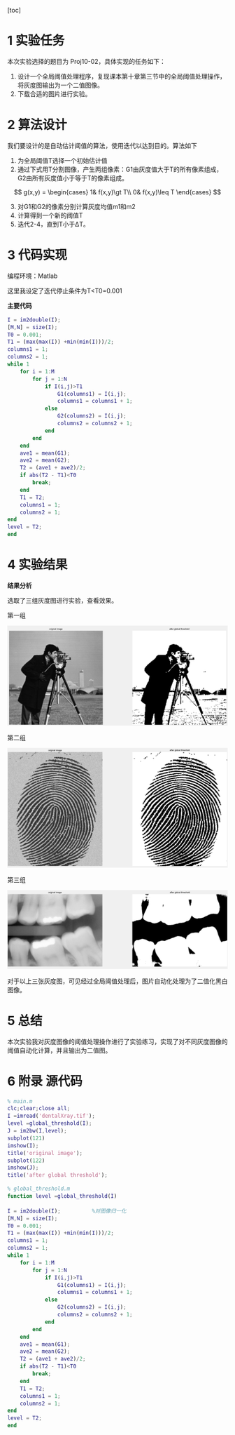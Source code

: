 
[toc]



<div style="page-break-after: always;"></div>

# 1 实验任务

本次实验选择的题目为 Proj10-02，具体实现的任务如下：

1. 设计一个全局阈值处理程序，复现课本第十章第三节中的全局阈值处理操作，将灰度图输出为一个二值图像。
2. 下载合适的图片进行实验。

# 2 算法设计

我们要设计的是自动估计阈值的算法，使用迭代以达到目的。算法如下

1. 为全局阈值T选择一个初始估计值
2. 通过下式用T分割图像，产生两组像素：G1由灰度值大于T的所有像素组成，G2由所有灰度值小于等于T的像素组成。

$$
g(x,y) = 
\begin{cases}
 1& f(x,y)\gt T\\
0& f(x,y)\leq T
\end{cases}
$$

3. 对G1和G2的像素分别计算灰度均值m1和m2
4. 计算得到一个新的阈值T
5. 迭代2-4，直到T小于ΔT。



# 3 代码实现

编程环境：Matlab

这里我设定了迭代停止条件为T<T0=0.001

**主要代码**

```matlab
I = im2double(I); 
[M,N] = size(I);
T0 = 0.001;         
T1 = (max(max(I)) +min(min(I)))/2;   
columns1 = 1;
columns2 = 1;
while 1
    for i = 1:M
        for j = 1:N
            if I(i,j)>T1
                G1(columns1) = I(i,j);  
                columns1 = columns1 + 1;
            else
                G2(columns2) = I(i,j); 
                columns2 = columns2 + 1;
            end
        end
    end
    ave1 = mean(G1);
    ave2 = mean(G2);
    T2 = (ave1 + ave2)/2;  
    if abs(T2 - T1)<T0        
        break;
    end
    T1 = T2;
    columns1 = 1;
    columns2 = 1;
end
level = T2;
end

```



# 4 实验结果

**结果分析**

选取了三组灰度图进行实验，查看效果。

第一组

![image-20220512114541907](https://raw.githubusercontent.com/Jack-Chan-2001/clouding/main/image/202205121147022.png)



第二组

![image-20220512114637108](https://raw.githubusercontent.com/Jack-Chan-2001/clouding/main/image/202205121147024.png)

第三组

![image-20220512114734702](https://raw.githubusercontent.com/Jack-Chan-2001/clouding/main/image/202205121147025.png)



对于以上三张灰度图，可见经过全局阈值处理后，图片自动化处理为了二值化黑白图像。

# 5 总结

本次实验我对灰度图像的阈值处理操作进行了实验练习，实现了对不同灰度图像的阈值自动化计算，并且输出为二值图。



# 6 附录 源代码

```matlab
% main.m
clc;clear;close all;
I =imread('dentalXray.tif');
level =global_threshold(I);           
J = im2bw(I,level);    
subplot(121)
imshow(I);
title('original image');
subplot(122)
imshow(J);
title('after global threshold');
```



```matlab
% global_threshold.m
function level =global_threshold(I)

I = im2double(I);          %对图像归一化
[M,N] = size(I);
T0 = 0.001;         
T1 = (max(max(I)) +min(min(I)))/2;   
columns1 = 1;
columns2 = 1;
while 1
    for i = 1:M
        for j = 1:N
            if I(i,j)>T1
                G1(columns1) = I(i,j);  
                columns1 = columns1 + 1;
            else
                G2(columns2) = I(i,j); 
                columns2 = columns2 + 1;
            end
        end
    end
    ave1 = mean(G1);
    ave2 = mean(G2);
    T2 = (ave1 + ave2)/2;  
    if abs(T2 - T1)<T0        
        break;
    end
    T1 = T2;
    columns1 = 1;
    columns2 = 1;
end
level = T2;
end

```

